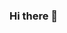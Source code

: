 ### Hi there 👋

<!--

- 🔭 I am currently looking for my first job opportunity.
- 🌱 I’m currently learning React.js and QA Testing in Cypress
- 👯 I’m looking to collaborate on projects that help expand my knowledge
- 🚀 I enjoy learning every day and working on developing new products.
- 📫 How to reach me: LinkedIn: Irley Panqueva Corpas 
- ⚡ Fun fact: I'm a huge fan of Harry Potter
-->
